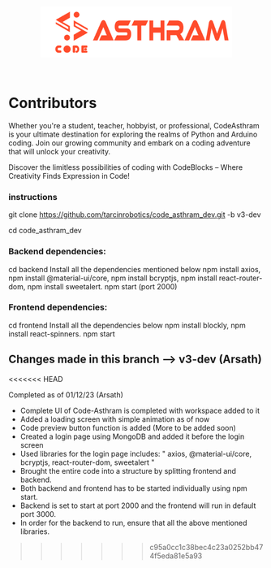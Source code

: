 
<p align="center">
  <a href="https://tarcinacademy.in.io">
    <img src="https://github.com/tarcinrobotics/code_asthram_dev/blob/v3/Asthram.png?raw=true" height="100px">
  </a>
</p>

&nbsp;

# Contributors

Whether you're a student, teacher, hobbyist, or professional, CodeAsthram is your ultimate destination for exploring the realms of Python and Arduino coding. Join our growing community and embark on a coding adventure that will unlock your creativity.

Discover the limitless possibilities of coding with CodeBlocks – Where Creativity Finds Expression in Code!

### instructions

git clone https://github.com/tarcinrobotics/code_asthram_dev.git -b v3-dev

cd code_asthram_dev

### Backend dependencies:

cd backend
Install all the dependencies mentioned below
npm install axios, npm install @material-ui/core, npm install bcryptjs, npm install react-router-dom, npm install sweetalert.
npm start (port 2000)

### Frontend dependencies:

cd frontend
Install all the dependencies below
npm install blockly, npm install react-spinners.
npm start 


## Changes made in this branch --> v3-dev (Arsath)

<<<<<<< HEAD

Completed as of 01/12/23 (Arsath) 

* Complete UI of Code-Asthram is completed with workspace added to it
* Added a loading screen with simple animation as of now
* Code preview button function is added (More to be added soon)
* Created a login page using MongoDB and added it before the login screen
* Used libraries for the login page includes: " axios, @material-ui/core, bcryptjs, react-router-dom, sweetalert "
* Brought the entire code into a structure by splitting frontend and backend. 
* Both backend and frontend has to be started individually using npm start.
* Backend is set to start at port 2000 and the frontend will run in default port 3000.
* In order for the backend to run, ensure that all the above mentioned libraries.  

>>>>>>> c95a0cc1c38bec4c23a0252bb474f5eda81e5a93
